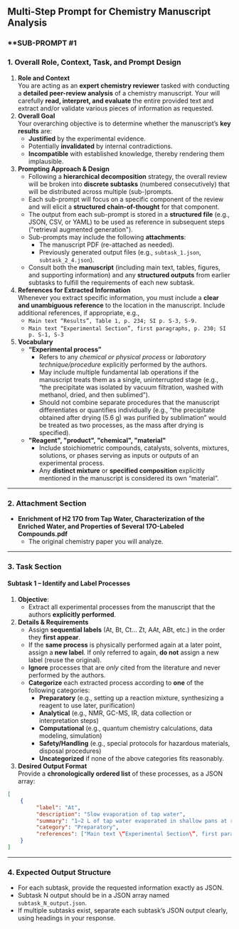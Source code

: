 ## **Multi-Step Prompt for Chemistry Manuscript Analysis**

### **SUB-PROMPT \#1  

### **1. Overall Role, Context, Task, and Prompt Design**

1. **Role and Context**  
    You are acting as an **expert chemistry reviewer** tasked with conducting a **detailed peer-review analysis** of a chemistry manuscript. Your will carefully **read, interpret, and evaluate** the entire provided text and extract and/or validate various pieces of information as requested.
2. **Overall Goal**  
    Your overarching objective is to determine whether the manuscript’s **key results** are:  
    - **Justified** by the experimental evidence.  
    - Potentially **invalidated** by internal contradictions.  
    - **Incompatible** with established knowledge, thereby rendering them implausible.  
3. **Prompting Approach & Design**  
    - Following a **hierarchical decomposition** strategy, the overall review will be broken into **discrete subtasks** (numbered consecutively) that will be distributed across multiple (sub-)prompts.
    - Each sub-prompt will focus on a specific component of the review and will elicit a **structured chain-of-thought** for that component.  
    - The output from each sub-prompt is stored in a **structured file** (e.g., JSON, CSV, or YAML) to be used as reference in subsequent steps  ("retrieval augmented generation").  
    - Sub-prompts may include the following **attachments**:
        - The manuscript PDF (re-attached as needed).  
        - Previously generated output files (e.g., `subtask_1.json`, `subtask_2_4.json`).  
    - Consult both the **manuscript** (including main text, tables, figures, and supporting information) and any **structured outputs** from earlier subtasks to fulfill the requirements of each new subtask.  
4. **References for Extracted Information**  
    Whenever you extract specific information, you must include a **clear and unambiguous reference** to the location in the manuscript. Include additional references, if appropriate, e.g.,
    - `Main text “Results”, Table 1, p. 234; SI p. S-3, S-9.`  
    - `Main text “Experimental Section”, first paragraphs, p. 230; SI p. S-1, S-3`
5. **Vocabulary**  
    - **“Experimental process”**  
         - Refers to any *chemical or physical process* or *laboratory technique/procedure* explicitly performed by the authors.  
         - May include multiple fundamental lab operations if the manuscript treats them as a single, uninterrupted stage (e.g., “the precipitate was isolated by vacuum filtration, washed with methanol, dried, and then sublimed”).  
         - Should not combine separate procedures that the manuscript differentiates or quantifies individually (e.g., “the precipitate obtained after drying (5.6 g) was purified by sublimation” would be treated as two processes, as the mass after drying is specified).  
    - **"Reagent", "product", "chemical", "material"**  
         - Include stoichiometric compounds, catalysts, solvents, mixtures, solutions, or phases serving as inputs or outputs of an experimental process.  
         - Any **distinct mixture** or **specified composition** explicitly mentioned in the manuscript is considered its own “material”.

---

### **2. Attachment Section**

- **Enrichment of H2 17O from Tap Water, Characterization of the Enriched Water, and Properties of Several 17O-Labeled Compounds.pdf**  
    - The original chemistry paper you will analyze.

---

### **3. Task Section**

#### **Subtask 1 –  Identify and Label Processes**
1. **Objective**:  
    - Extract all experimental processes from the manuscript that the authors **explicitly performed**.
2. **Details & Requirements**  
    - Assign **sequential labels** (At, Bt, Ct… Zt, AAt, ABt, etc.) in the order they **first appear**.
    - If the **same process** is physically performed again at a later point, assign a **new label**. If only referred to again, **do not** assign a new label (reuse the original).
    - **Ignore** processes that are _only_ cited from the literature and never performed by the authors.
    - **Categorize** each extracted process according to **one** of the following categories:
        - **Preparatory** (e.g., setting up a reaction mixture, synthesizing a reagent to use later, purification)
        - **Analytical** (e.g., NMR, GC-MS, IR, data collection or interpretation steps)
        - **Computational** (e.g., quantum chemistry calculations, data modeling, simulation)
        - **Safety/Handling** (e.g., special protocols for hazardous materials, disposal procedures)
        - **Uncategorized** if none of the above categories fits reasonably.
3. **Desired Output Format**  
    Provide a **chronologically ordered list** of these processes, as a JSON array:

```json
[
    {
         "label": "At",
         "description": "Slow evaporation of tap water",
         "summary": "1–2 L of tap water evaporated in shallow pans at room temperature to concentrate heavier isotopes.",
         "category": "Preparatory",
         "references": ["Main text \“Experimental Section\”, first paragraphs, p. 230", "SI p. S-1, S-3"]
    }
]
```

---

### **4. Expected Output Structure**

- For each subtask, provide the requested information exactly as JSON.
- Subtask N output should be in a JSON array named `subtask_N_output.json`.  
- If multiple subtasks exist, separate each subtask’s JSON output clearly, using headings in your response.
